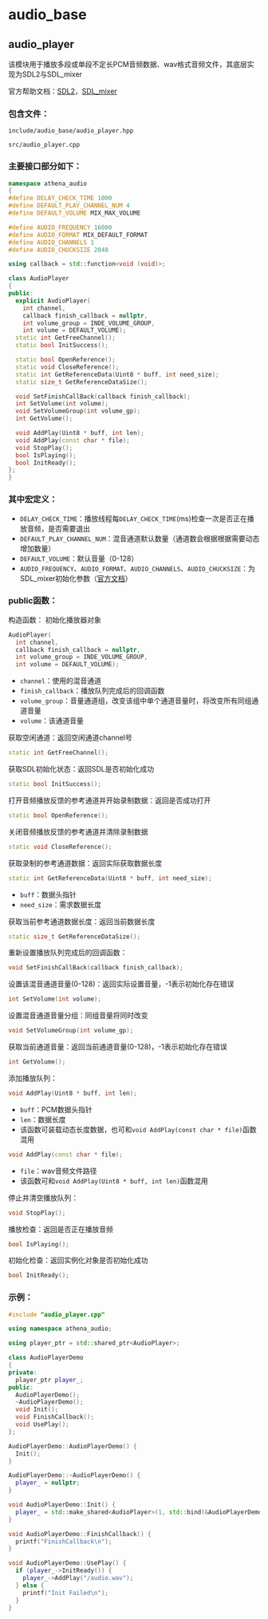 # audio_base

## audio_player
该模块用于播放多段或单段不定长PCM音频数据、wav格式音频文件，其底层实现为SDL2与SDL_mixer

官方帮助文档：[SDL2](https://wiki.libsdl.org/CategoryAPI)，[SDL_mixer](https://www.libsdl.org/projects/SDL_mixer/docs/SDL_mixer_frame.html)

### 包含文件：

```include/audio_base/audio_player.hpp```

```src/audio_player.cpp```

### 主要接口部分如下：

```cpp
namespace athena_audio
{
#define DELAY_CHECK_TIME 1000
#define DEFAULT_PLAY_CHANNEL_NUM 4
#define DEFAULT_VOLUME MIX_MAX_VOLUME

#define AUDIO_FREQUENCY 16000
#define AUDIO_FORMAT MIX_DEFAULT_FORMAT
#define AUDIO_CHANNELS 1
#define AUDIO_CHUCKSIZE 2048

using callback = std::function<void (void)>;

class AudioPlayer
{
public:
  explicit AudioPlayer(
    int channel,
    callback finish_callback = nullptr,
    int volume_group = INDE_VOLUME_GROUP,
    int volume = DEFAULT_VOLUME);
  static int GetFreeChannel();
  static bool InitSuccess();

  static bool OpenReference();
  static void CloseReference();
  static int GetReferenceData(Uint8 * buff, int need_size);
  static size_t GetReferenceDataSize();

  void SetFinishCallBack(callback finish_callback);
  int SetVolume(int volume);
  void SetVolumeGroup(int volume_gp);
  int GetVolume();

  void AddPlay(Uint8 * buff, int len);
  void AddPlay(const char * file);
  void StopPlay();
  bool IsPlaying();
  bool InitReady();
};
}

```

### 其中宏定义：

- `DELAY_CHECK_TIME`：播放线程每`DELAY_CHECK_TIME`(ms)检查一次是否正在播放音频，是否需要退出
- `DEFAULT_PLAY_CHANNEL_NUM`：混音通道默认数量（通道数会根据根据需要动态增加数量）
- `DEFAULT_VOLUME`：默认音量（0-128）
- `AUDIO_FREQUENCY`、`AUDIO_FORMAT`、`AUDIO_CHANNELS`、`AUDIO_CHUCKSIZE`：为SDL_mixer初始化参数（[官方文档](https://www.libsdl.org/projects/SDL_mixer/docs/SDL_mixer_frame.html)）

### public函数：
构造函数：
初始化播放器对象

```cpp
AudioPlayer(
  int channel,
  callback finish_callback = nullptr,
  int volume_group = INDE_VOLUME_GROUP,
  int volume = DEFAULT_VOLUME);
```
- `channel`：使用的混音通道
- `finish_callback`：播放队列完成后的回调函数
- `volume_group`：音量通道组，改变该组中单个通道音量时，将改变所有同组通道音量
- `volume`：该通道音量

获取空闲通道：返回空闲通道channel号
```cpp
static int GetFreeChannel();
```

获取SDL初始化状态：返回SDL是否初始化成功
```cpp
static bool InitSuccess();
```

打开音频播放反馈的参考通道并开始录制数据：返回是否成功打开
```cpp
static bool OpenReference();
```

关闭音频播放反馈的参考通道并清除录制数据
```cpp
static void CloseReference();
```

获取录制的参考通道数据：返回实际获取数据长度
```cpp
static int GetReferenceData(Uint8 * buff, int need_size);
```
- `buff`：数据头指针
- `need_size`：需求数据长度

获取当前参考通道数据长度：返回当前数据长度
```cpp
static size_t GetReferenceDataSize();
```

重新设置播放队列完成后的回调函数：
```cpp
void SetFinishCallBack(callback finish_callback);
```

设置该混音通道音量(0-128)：返回实际设置音量，-1表示初始化存在错误
```cpp
int SetVolume(int volume);
```

设置混音通道音量分组：同组音量将同时改变
```cpp
void SetVolumeGroup(int volume_gp);
```

获取当前通道音量：返回当前通道音量(0-128)，-1表示初始化存在错误
```cpp
int GetVolume();
```

添加播放队列：
```cpp
void AddPlay(Uint8 * buff, int len);
```
- `buff`：PCM数据头指针
- `len`：数据长度
- 该函数可装载动态长度数据，也可和`void AddPlay(const char * file)`函数混用
```cpp
void AddPlay(const char * file);
```
- `file`：wav音频文件路径
- 该函数可和`void AddPlay(Uint8 * buff, int len)`函数混用

停止并清空播放队列：
```cpp
void StopPlay();
```

播放检查：返回是否正在播放音频
```cpp
bool IsPlaying();
```

初始化检查：返回实例化对象是否初始化成功
```cpp
bool InitReady();
```

### 示例：
```cpp
#include "audio_player.cpp"

using namespace athena_audio;

using player_ptr = std::shared_ptr<AudioPlayer>;

class AudioPlayerDemo
{
private:
  player_ptr player_;
public:
  AudioPlayerDemo();
  ~AudioPlayerDemo();
  void Init();
  void FinishCallback();
  void UsePlay();
};

AudioPlayerDemo::AudioPlayerDemo() {
  Init();
}

AudioPlayerDemo::~AudioPlayerDemo() {
  player_ = nullptr;
}

void AudioPlayerDemo::Init() {
  player_ = std::make_shared<AudioPlayer>(1, std::bind(&AudioPlayerDemo::FinishCallback, this));
}

void AudioPlayerDemo::FinishCallback() {
  printf("FinishCallback\n");
}

void AudioPlayerDemo::UsePlay() {
  if (player_->InitReady()) {
    player_->AddPlay("/audio.wav");
  } else {
    printf("Init Failed\n");
  }
}
```
